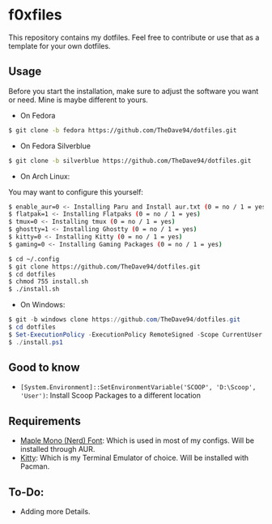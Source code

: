 # f0xfiles

This repository contains my dotfiles. Feel free to contribute or use that as a template for your own dotfiles.

## Usage

Before you start the installation, make sure to adjust the software you want or need. Mine is maybe different to yours. 

* On Fedora
```bash
$ git clone -b fedora https://github.com/TheDave94/dotfiles.git
```

* On Fedora Silverblue
```bash
$ git clone -b silverblue https://github.com/TheDave94/dotfiles.git
```

* On Arch Linux:

You may want to configure this yourself:

```bash
$ enable_aur=0 <- Installing Paru and Install aur.txt (0 = no / 1 = yes)
$ flatpak=1 <- Installing Flatpaks (0 = no / 1 = yes)
$ tmux=0 <- Installing tmux (0 = no / 1 = yes)
$ ghostty=1 <- Installing Ghostty (0 = no / 1 = yes)
$ kitty=0 <- Installing Kitty (0 = no / 1 = yes)
$ gaming=0 <- Installing Gaming Packages (0 = no / 1 = yes)
```

```bash
$ cd ~/.config
$ git clone https://github.com/TheDave94/dotfiles.git
$ cd dotfiles
$ chmod 755 install.sh
$ ./install.sh
```

* On Windows:

```powershell
$ git -b windows clone https://github.com/TheDave94/dotfiles.git
$ cd dotfiles
$ Set-ExecutionPolicy -ExecutionPolicy RemoteSigned -Scope CurrentUser
$ ./install.ps1
```

## Good to know

* ``[System.Environment]::SetEnvironmentVariable('SCOOP', 'D:\Scoop', 'User')``: Install Scoop Packages to a different location


## Requirements
* [Maple Mono (Nerd) Font](https://github.com/subframe7536/Maple-font): Which is used in most of my configs. Will be installed through AUR.
* [Kitty](https://sw.kovidgoyal.net/kitty/): Which is my Terminal Emulator of choice. Will be installed with Pacman.

## To-Do:
* Adding more Details.
